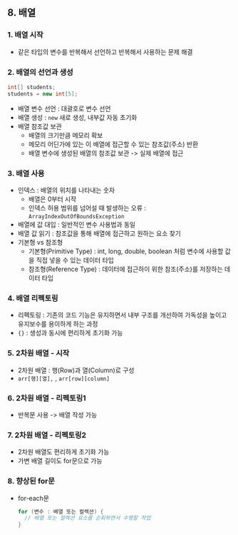 ## 8. 배열

### 1. 배열 시작
- 같은 타입의 변수를 반복해서 선언하고 반복해서 사용하는 문제 해결

### 2. 배열의 선언과 생성
```java
int[] students;
students = new int[5];
```
- 배열 변수 선언 : 대괄호로 변수 선언
- 배열 생성 : `new` 새로 생성, 내부값 자동 초기화
- 배열 참조값 보관
  - 배열의 크기만큼 메모리 확보
  - 메모리 어딘가에 있는 이 배열에 접근할 수 있는 참조값(주소) 반환
  - 배열 변수에 생성된 배열의 참조값 보관 -> 실제 배열에 접근

### 3. 배열 사용
- 인덱스 : 배열의 위치를 나타내는 숫자
  - 배열은 0부터 시작
  - 인덱스 허용 범위를 넘어설 때 발생하는 오류 : `ArrayIndexOutOfBoundsException`
- 배열에 값 대입 : 일반적인 변수 사용법과 동일
- 배열 값 읽기 : 참조값을 통해 배열에 접근하고 원하는 요소 찾기
- 기본형 vs 참조형
  - 기본형(Primitive Type) : int, long, double, boolean 처럼 변수에 사용할 값을 직접 넣을 수 있는 데이터 타입
  - 참조형(Reference Type) : 데이터에 접근하이 위한 참조(주소)를 저장하는 데이터 타입

### 4. 배열 리펙토링
- 리펙토링 : 기존의 코드 기능은 유지하면서 내부 구조를 개선하여 가독성을 높이고 유지보수를 용이하게 하는 과정
- `{}` : 생성과 동시에 편리하게 초기화 가능

### 5. 2차원 배열 - 시작
- 2차원 배열 : 행(Row)과 열(Column)로 구성
- `arr[행][열],` , `arr[row][column]`

### 6. 2차원 배열 - 리펙토링1
- 반복문 사용 -> 배열 작성 가능

### 7. 2차원 배열 - 리펙토링2
- 2차원 배열도 편리하게 초기화 가능
- 가변 배열 길이도 for문으로 가능

### 8. 향상된 for문
- for-each문
  ```java
  for (변수 : 배열 또는 컬렉션) {
    // 배열 또는 컬렉션 요소를 순회하면서 수행할 작업
  }
  ```